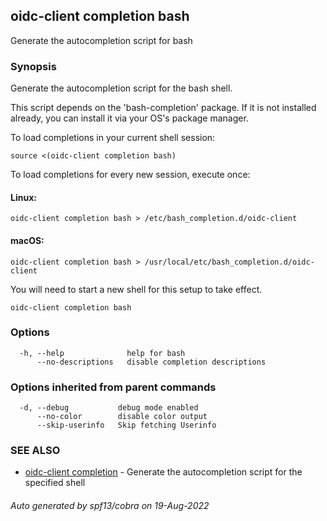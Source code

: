 ## oidc-client completion bash

Generate the autocompletion script for bash

### Synopsis

Generate the autocompletion script for the bash shell.

This script depends on the 'bash-completion' package.
If it is not installed already, you can install it via your OS's package manager.

To load completions in your current shell session:

	source <(oidc-client completion bash)

To load completions for every new session, execute once:

#### Linux:

	oidc-client completion bash > /etc/bash_completion.d/oidc-client

#### macOS:

	oidc-client completion bash > /usr/local/etc/bash_completion.d/oidc-client

You will need to start a new shell for this setup to take effect.


```
oidc-client completion bash
```

### Options

```
  -h, --help              help for bash
      --no-descriptions   disable completion descriptions
```

### Options inherited from parent commands

```
  -d, --debug           debug mode enabled
      --no-color        disable color output
      --skip-userinfo   Skip fetching Userinfo
```

### SEE ALSO

* [oidc-client completion](oidc-client_completion.md)	 - Generate the autocompletion script for the specified shell

###### Auto generated by spf13/cobra on 19-Aug-2022
